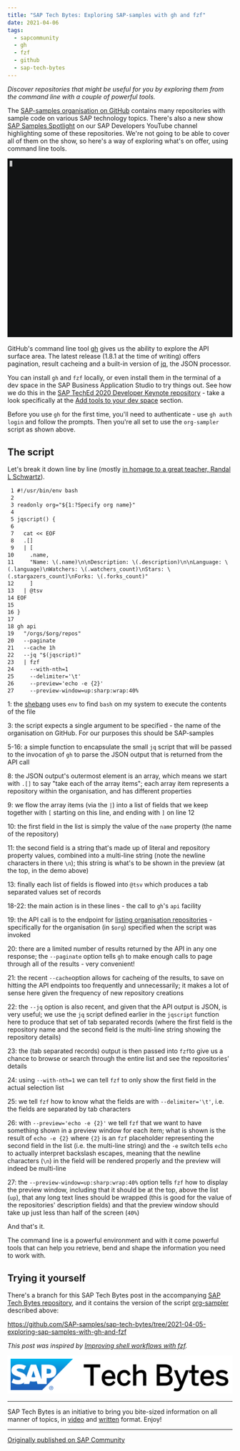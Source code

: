 ```yaml
---
title: "SAP Tech Bytes: Exploring SAP-samples with gh and fzf"
date: 2021-04-06
tags:
  - sapcommunity
  - gh
  - fzf
  - github
  - sap-tech-bytes
---
```

*Discover repositories that might be useful for you by exploring them
from the command line with a couple of powerful tools.*

The [SAP-samples organisation on GitHub](https://github.com/SAP-samples)
contains many repositories with sample code on various SAP technology
topics. There's also a new show [SAP Samples
Spotlight](https://www.youtube.com/playlist?list=PL6RpkC85SLQDS1XbEQIWG_h3fSj_jG_yQ)
on our SAP Developers YouTube channel highlighting some of these
repositories. We're not going to be able to cover all of them on the
show, so here's a way of exploring what's on offer, using command line
tools.

![](/images/2021/04/org-sampler.gif)


GitHub's command line tool [gh](https://github.com/cli/cli) gives us
the ability to explore the API surface area. The latest release (1.8.1
at the time of writing) offers pagination, result cacheing and a
built-in version of [jq](https://jqlang.org/), the JSON
processor.

You can install `gh` and `fzf` locally, or even install them in the
terminal of a dev space in the SAP Business Application Studio to try
things out. See how we do this in the [SAP TechEd 2020 Developer Keynote
repository](https://github.com/SAP-samples/teched2020-developer-keynote) -
take a look specifically at the [Add tools to your dev
space](https://github.com/SAP-samples/teched2020-developer-keynote/tree/main/usingappstudio#add-tools-to-your-dev-space)
section.

Before you use `gh` for the first time, you'll need to authenticate -
use `gh auth login` and follow the prompts. Then you're all set to use
the `org-sampler` script as shown above.

## The script

Let's break it down line by line (mostly [in homage to a great teacher,
Randal L Schwartz](/blog/posts/2021/01/26/columnar-layout-with-awk/#homage)).

```shell
 1 #!/usr/bin/env bash
 2
 3 readonly org="${1:?Specify org name}"
 4
 5 jqscript() {
 6
 7   cat << EOF
 8   .[]
 9   | [
10     .name,
11     "Name: \(.name)\n\nDescription: \(.description)\n\nLanguage: \(.language)\nWatchers: \(.watchers_count)\nStars: \(.stargazers_count)\nForks: \(.forks_count)"
12     ]
13   | @tsv
14 EOF
15
16 }
17
18 gh api
19   "/orgs/$org/repos"
20   --paginate
21   --cache 1h
22   --jq "$(jqscript)"
23   | fzf
24     --with-nth=1
25     --delimiter='\t'
26     --preview='echo -e {2}'
27     --preview-window=up:sharp:wrap:40%
```

1: the [shebang](https://en.wikipedia.org/wiki/Shebang_(Unix)) uses
`env` to find `bash` on my system to execute the contents of the file

3: the script expects a single argument to be specified - the name of
the organisation on GitHub. For our purposes this should be SAP-samples

5-16: a simple function to encapsulate the small `jq` script that will
be passed to the invocation of `gh` to parse the JSON output that is
returned from the API call

8: the JSON output's outermost element is an array, which means we
start with `.[]` to say "take each of the array items"; each array
item represents a repository within the organisation, and has different
properties

9: we flow the array items (via the `|`) into a list of fields that we
keep together with `[` starting on this line, and ending with `]` on
line 12

10: the first field in the list is simply the value of the `name`
property (the name of the repository)

11: the second field is a string that's made up of literal and
repository property values, combined into a multi-line string (note the
newline characters in there `\n`); this string is what's to be shown in
the preview (at the top, in the demo above)

13: finally each list of fields is flowed into `@tsv` which produces a
tab separated values set of records

18-22: the main action is in these lines - the call to `gh`'s `api`
facility

19: the API call is to the endpoint for [listing organisation
repositories](https://docs.github.com/en/rest/reference/repos#list-organization-repositories) -
specifically for the organisation (in `$org`) specified when the script
was invoked

20: there are a limited number of results returned by the API in any one
response; the `--paginate` option tells `gh` to make enough calls to
page through all of the results - very convenient!

21: the recent `--cache`option allows for cacheing of the results, to
save on hitting the API endpoints too frequently and unnecessarily; it
makes a lot of sense here given the frequency of new repository
creations

22: the `--jq` option is also recent, and given that the API output is
JSON, is very useful; we use the `jq` script defined earlier in the
`jqscript` function here to produce that set of tab separated records
(where the first field is the repository name and the second field is
the multi-line string showing the repository details)

23: the (tab separated records) output is then passed into `fzf`to give
us a chance to browse or search through the entire list and see the
repositories' details

24: using `--with-nth=1` we can tell `fzf` to only show the first field
in the actual selection list

25: we tell `fzf` how to know what the fields are with
`--delimiter='\t'`, i.e. the fields are separated by tab characters

26: with `--preview='echo -e {2}'` we tell `fzf` that we want to have
something shown in a preview window for each item; what is shown is the
result of `echo -e {2}` where `{2}` is an `fzf` placeholder representing
the second field in the list (i.e. the multi-line string) and the `-e`
switch tells `echo` to actually interpret backslash escapes, meaning
that the newline characters (`\n`) in the field will be rendered
properly and the preview will indeed be multi-line

27: the `--preview-window=up:sharp:wrap:40%` option tells `fzf` how to
display the preview window, including that it should be at the top,
above the list (`up`), that any long text lines should be wrapped (this
is good for the value of the repositories' description fields) and that
the preview window should take up just less than half of the screen
(`40%`)

And that's it.

The command line is a powerful environment and with it come powerful
tools that can help you retrieve, bend and shape the information you
need to work with.

## Trying it yourself

There's a branch for this SAP Tech Bytes post in the accompanying [SAP
Tech Bytes repository](https://github.com/SAP-samples/sap-tech-bytes),
and it contains the version of the script
[org-sampler](https://github.com/SAP-samples/sap-tech-bytes/blob/2021-04-05-exploring-sap-samples-with-gh-and-fzf/org-sampler)
described above:

<https://github.com/SAP-samples/sap-tech-bytes/tree/2021-04-05-exploring-sap-samples-with-gh-and-fzf>

*This post was inspired by [Improving shell workflows with
fzf](https://seb.jambor.dev/posts/improving-shell-workflows-with-fzf/).*

[![](/images/2021/02/screenshot-2021-02-22-at-11.00.25.png)](#saptechbytes)

---

SAP Tech Bytes is an initiative to bring you bite-sized information on
all manner of topics, in
[video](https://www.youtube.com/playlist?list=PL6RpkC85SLQC3HBShmlMaPu_nL--4f20z)
and [written](/tags/sap-tech-bytes/) format. Enjoy!

---

[Originally published on SAP Community](https://community.sap.com/t5/technology-blogs-by-sap/sap-tech-bytes-exploring-sap-samples-with-gh-and-fzf/ba-p/13512644)

